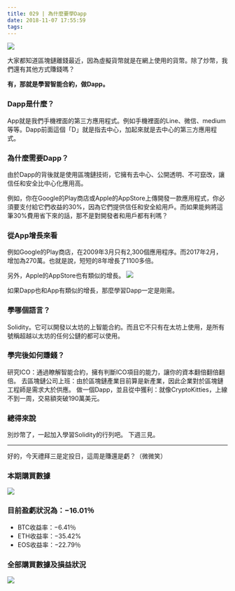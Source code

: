 ```yaml
---
title: 029 | 為什麼要學Dapp
date: 2018-11-07 17:55:59
tags:
---
```

![](https://firebasestorage.googleapis.com/v0/b/blog-1f60b.appspot.com/o/29.gif?alt=media&token=a2ea88b8-5784-4b51-8aa1-03cad71002c4)

大家都知道區塊鏈離錢最近，因為虛擬貨幣就是在網上使用的貨幣。除了炒幣，我們還有其他方式賺錢嗎？

**有，那就是學習智能合約，做Dapp。**

### Dapp是什麼？
App就是我們手機裡面的第三方應用程式。例如手機裡面的Line、微信、medium等等。Dapp前面這個「D」就是指去中心，加起來就是去中心的第三方應用程式。

### 為什麼需要Dapp？
由於Dapp的背後就是使用區塊鏈技術，它擁有去中心、公開透明、不可竄改，讓信任和安全比中心化應用高。

例如，你在Google的Play商店或Apple的AppStore上傳開發一款應用程式，你必須要支付給它們收益的30%，因為它們提供信任和安全給用戶。而如果能夠將這筆30%費用省下來的話，那不是對開發者和用戶都有利嗎？

### 從App增長來看
例如Google的Play商店，在2009年3月只有2,300個應用程序。而2017年2月，增加為270萬。也就是說，短短的8年增長了1100多倍。

另外，Apple的AppStore也有類似的增長。
![](https://firebasestorage.googleapis.com/v0/b/blog-1f60b.appspot.com/o/029-p1.png?alt=media&token=8859ce28-b36e-4f87-91d5-855f7cdbb916)

如果Dapp也和App有類似的增長，那麼學習Dapp一定是剛需。

### 學哪個語言？
Solidity。它可以開發以太坊的上智能合約。而且它不只有在太坊上使用，是所有號稱超越以太坊的任何公鏈的都可以使用。

### 學完後如何賺錢？
研究ICO：通過瞭解智能合約，擁有判斷ICO項目的能力，讓你的資本翻倍翻倍翻倍。
去區塊鏈公司上班：由於區塊鏈產業目前算是新產業，因此企業對於區塊鏈工程師是需求大於供應。
做一個Dapp，並且從中獲利：就像CryptoKitties，上線不到一周，交易額突破190萬美元。

### 總得來說
別炒幣了，一起加入學習Solidity的行列吧。
下週三見。

***


好的，今天禮拜三是定投日，這周是賺還是虧？（微微笑）

### 本期購買數據
![](https://firebasestorage.googleapis.com/v0/b/blog-1f60b.appspot.com/o/%E8%B4%AD%E4%B9%B0%E6%95%B0%E6%8D%AE029.png?alt=media&token=c97bf310-3b0d-4b66-bc8f-1a7ec3c38e59)

### 目前盈虧狀況為：−16.01％
- BTC收益率：−6.41％
- ETH收益率：−35.42%
- EOS收益率：−22.79％

### 全部購買數據及損益狀況
![](https://firebasestorage.googleapis.com/v0/b/blog-1f60b.appspot.com/o/%E5%85%A8%E9%83%A8%E8%B4%AD%E4%B9%B0%E6%95%B0%E6%8D%AE%E5%8F%8A%E6%8D%9F%E7%9B%8A%E7%8A%B6%E5%86%B5029.png?alt=media&token=e2f4b646-287e-47da-aa8f-7a435be9f41b)
